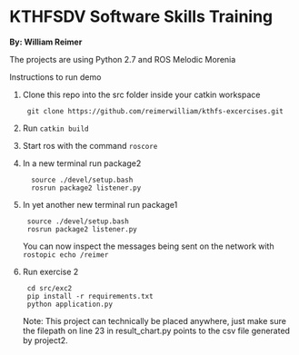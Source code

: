 # KTHFSDV Software Skills Training
**By: William Reimer**

The projects are using Python 2.7 and ROS Melodic Morenia

Instructions to run demo
1. Clone this repo into the src folder inside your catkin workspace

        git clone https://github.com/reimerwilliam/kthfs-excercises.git
    

2. Run `catkin build`

3. Start ros with the command `roscore`

4. In a new terminal run package2

         source ./devel/setup.bash
         rosrun package2 listener.py

5. In yet another new terminal run package1

        source ./devel/setup.bash
        rosrun package2 listener.py

    You can now inspect the messages being sent on the network with `rostopic echo /reimer`

6. Run exercise 2

        cd src/exc2
        pip install -r requirements.txt
        python application.py

    Note: This project can technically be placed anywhere, just make sure the filepath on line 23 in result_chart.py points to the csv file generated by project2.
